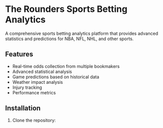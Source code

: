 # The Rounders Sports Betting Analytics

A comprehensive sports betting analytics platform that provides advanced statistics and predictions for NBA, NFL, NHL, and other sports.

## Features

- Real-time odds collection from multiple bookmakers
- Advanced statistical analysis
- Game predictions based on historical data
- Weather impact analysis
- Injury tracking
- Performance metrics

## Installation

1. Clone the repository:
